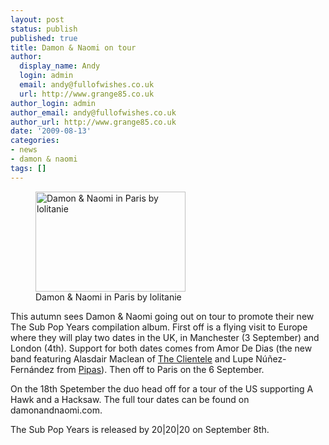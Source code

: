 ```yaml
---
layout: post
status: publish
published: true
title: Damon & Naomi on tour
author:
  display_name: Andy
  login: admin
  email: andy@fullofwishes.co.uk
  url: http://www.grange85.co.uk
author_login: admin
author_email: andy@fullofwishes.co.uk
author_url: http://www.grange85.co.uk
date: '2009-08-13'
categories:
- news
- damon & naomi
tags: []
---
```

<p><figure class="caption alignright"><a href="http://www.flickr.com/photos/lolitanie/3512157011/in/pool-aheadfullofwishes"><img alt="Damon & Naomi in Paris by lolitanie" src="https://farm4.static.flickr.com/3398/3512157011_34080980a3_m.jpg" title="Damon & Naomi" width="240" height="160" /></a><figcaption class="caption-text">Damon & Naomi in Paris by lolitanie</figcaption></figure>
<p>This autumn sees Damon & Naomi going out on tour to promote their new The Sub Pop Years compilation album. First off is a flying visit to Europe where they will play two dates in the UK, in Manchester (3 September) and London (4th). Support for both dates comes from Amor De Dias (the new band featuring Alasdair Maclean of <a href="http://www.theclientele.co.uk/">The Clientele</a> and Lupe N&uacute;&ntilde;ez-Fern&aacute;ndez from <a href="http://www.pipasforthepeople.com/">Pipas</a>). Then off to Paris on the 6 September.</p>
<p>On the 18th Spetember the duo head off for a tour of the US supporting A Hawk and a Hacksaw. The<span class="removed_link" title="http://damonandnaomi.com/tourdates/tourdates1.html"> full tour dates can be found on damonandnaomi.com</span>.</p>
<p>The Sub Pop Years is released by 20|20|20 on September 8th.</p>
